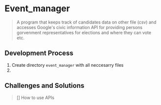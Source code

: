 # Event_manager

> A program that keeps track of candidates data on other file (csv) and accesses Google's civic information API for providing persons gorvenment representatives for elections and where they can vote etc.

## Development Process

1. Create directory `event_manager` with all neccesarry files
2. 

## Challenges and Solutions

> [] How to use APIs

